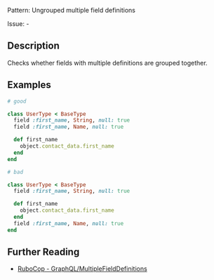 Pattern: Ungrouped multiple field definitions

Issue: -

## Description

Checks whether fields with multiple definitions are grouped together.

## Examples

```ruby
# good

class UserType < BaseType
  field :first_name, String, null: true
  field :first_name, Name, null: true

  def first_name
    object.contact_data.first_name
  end
end

# bad

class UserType < BaseType
  field :first_name, String, null: true

  def first_name
    object.contact_data.first_name
  end
  field :first_name, Name, null: true
end
```

## Further Reading

* [RuboCop - GraphQL/MultipleFieldDefinitions](https://github.com/DmitryTsepelev/rubocop-graphql/blob/master/lib/rubocop/cop/graphql/multiple_field_definitions.rb)
